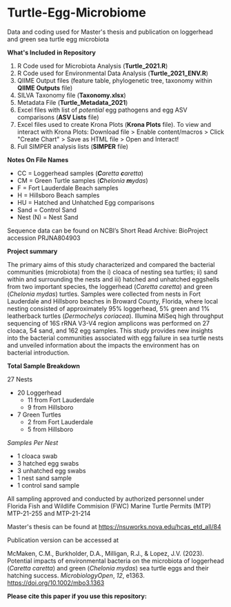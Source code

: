 # Turtle-Egg-Microbiome
Data and coding used for Master's thesis and publication on loggerhead and green sea turtle egg microbiota

**What's Included in Repository**
1. R Code used for Microbiota Analysis (**Turtle_2021.R**)
2. R Code used for Environmental Data Analysis (**Turtle_2021_ENV.R**)
3. QIIME Output files (feature table, phylogenetic tree, taxonomy within **QIIME Outputs** file)
4. SILVA Taxonomy file (**Taxonomy.xlsx**)
5. Metadata File (**Turtle_Metadata_2021**)
6. Excel files with list of _potential_ egg pathogens and egg ASV comparisons (**ASV Lists** file)
7. Excel files used to create Krona Plots (**Krona Plots** file). To view and interact with Krona Plots: Download file > Enable content/macros > Click "Create Chart" > Save as HTML file > Open and Interact!
8. Full SIMPER analysis lists (**SIMPER** file)

**Notes On File Names**
* CC = Loggerhead samples (_**C**aretta **c**aretta_)
* CM = Green Turtle samples (_**C**helonia **m**ydas_)
* F = Fort Lauderdale Beach samples
* H = Hillsboro Beach samples
* HU = Hatched and Unhatched Egg comparisons
* Sand = Control Sand
* Nest (N) = Nest Sand

Sequence data can be found on NCBI’s Short Read Archive: BioProject accession PRJNA804903

**Project summary**

The primary aims of this study characterized and compared the bacterial communities (microbiota) from the i) cloaca of nesting sea turtles; ii) sand within and surrounding the nests and iii) hatched and unhatched eggshells from two important species, the loggerhead (_Caretta caretta_) and green (_Chelonia mydas_) turtles. Samples were collected from nests in Fort Lauderdale and Hillsboro beaches in Broward County, Florida, where local nesting consisted of approximately 95% loggerhead, 5% green and 1% leatherback turtles (_Dermochelys coriacea_). Illumina MiSeq high throughput sequencing of 16S rRNA V3-V4 region amplicons was performed on 27 cloaca, 54 sand, and 162 egg samples. This study provides new insights into the bacterial communities associated with egg failure in sea turtle nests and unveiled information about the impacts the environment has on bacterial introduction.

**Total Sample Breakdown**

27 Nests

- 20 Loggerhead
  - 11 from Fort Lauderdale
  - 9 from Hillsboro
- 7 Green Turtles
  - 2 from Fort Lauderdale
  - 5 from Hillsboro

_Samples Per Nest_
* 1 cloaca swab
* 3 hatched egg swabs
* 3 unhatched egg swabs
* 1 nest sand sample
* 1 control sand sample

All sampling approved and conducted by authorized personnel under Florida Fish and Wildlife Commision (FWC) Marine Turtle Permits (MTP) MTP-21-255 and MTP-21-214

Master's thesis can be found at https://nsuworks.nova.edu/hcas_etd_all/84

Publication version can be accessed at

McMaken, C.M., Burkholder, D.A., Milligan, R.J., & Lopez, J.V. (2023). Potential impacts of environmental bacteria on the microbiota of loggerhead (<i>Caretta caretta</i>) and green (<i>Chelonia mydas</i>) sea turtle eggs and their hatching success. <i>MicrobiologyOpen</i>, <i>12</i>, e1363. https://doi.org/10.1002/mbo3.1363
  
  **Please cite this paper if you use this repository:**

